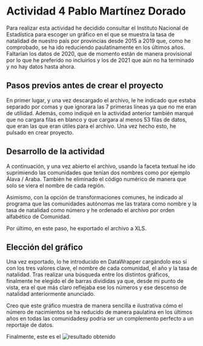 # Actividad 4 Pablo Martínez Dorado 
Para realizar esta actividad he decidido consultar el Instituto Nacional de Estadística para escoger un gráfico en el que se muestra la tasa de natalidad de nuestro país por provincias desde 2015 a 2019 que, como he comprobado, se ha ido reduciendo paulatinamente en los últimos años. Faltarían los datos de 2020, que de momento están de manera provisional por lo que he preferido no incluirlos y los de 2021 que aún no ha terminado y no hay datos hasta ahora. 

## Pasos previos antes de crear el proyecto

En primer lugar, y una vez descargado el archivo, le he indicado que estaba separado por comas y que ignorara las 7 primeras líneas ya que no me eran de utilidad. Además, como indiqué en la actividad anterior también marqué que no cargara filas en blanco y que cargara al menos 53 filas de datos, que eran las que eran útiles para el archivo. Una vez hecho esto, he pulsado en crear proyecto. 


## Desarrollo de la actividad 


A continuación, y una vez abierto el archivo, usando la faceta textual he ido suprimiendo las comunidades que tenían dos nombres como por ejemplo Álava / Araba. También he eliminado el código numérico de manera que solo se viera el nombre de cada región. 

Asimismo, con la opción de transformaciones comunes, he indicado al programa que las comunidades autónomas me las tratara como nombre y la tasa de natalidad como número y he ordenado el archivo por orden alfabético de Comunidad. 

Por último, en este paso, he exportado el archivo a XLS. 

## Elección del gráfico 

Una vez exportado, lo he introducido en DataWrapper cargándolo eso sí con los tres valores clave, el nombre de cada comunidad, el año y la tasa de natalidad. Tras realizar una búsqueda entre los distintos gráficos, finalmente he elegido el de barras divididas ya que, desde mi punto de vista, era el que más claro reflejaba ese los números y ese descenso de natalidad anteriormente anunciado. 

Creo que este gráfico muestra de manera sencilla e ilustrativa cómo el número de nacimientos se ha reducido de manera paulatina en los últimos años en todas las comunidadesy podría ser un complemento perfecto a un reportaje de datos. 

Finalmente, este es el ![resultado obtenido ](img/Actividad4.png)
